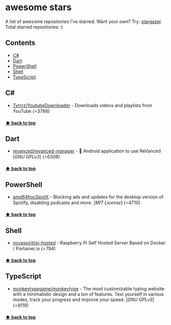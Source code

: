 # awesome stars

A list of awesome repositories I've starred. Want your own? Try: [stargazer](https://github.com/rverst/stargazer)  
Total starred repositories: `5`
## Contents

  - [C#](#c)
  - [Dart](#dart)
  - [PowerShell](#powershell)
  - [Shell](#shell)
  - [TypeScript](#typescript)



## C#

  - [Tyrrrz/YoutubeDownloader](https://github.com/Tyrrrz/YoutubeDownloader) - Downloads videos and playlists from YouTube (⭐️3788) 

**[⬆ back to top](#contents)**

## Dart

  - [revanced/revanced-manager](https://github.com/revanced/revanced-manager) - 💊 Android application to use ReVanced \[*GNU GPLv3*\] (⭐️6308) 

**[⬆ back to top](#contents)**

## PowerShell

  - [amd64fox/SpotX](https://github.com/amd64fox/SpotX) - Blocking ads and updates for the desktop version of Spotify, disabling podcasts and more. \[*MIT License*\] (⭐️4710) 

**[⬆ back to top](#contents)**

## Shell

  - [novaspirit/pi-hosted](https://github.com/novaspirit/pi-hosted) - Raspberry Pi Self Hosted Server Based on Docker / Portainer.io (⭐️794) 

**[⬆ back to top](#contents)**

## TypeScript

  - [monkeytypegame/monkeytype](https://github.com/monkeytypegame/monkeytype) - The most customizable typing website with a minimalistic design and a ton of features. Test yourself in various modes, track your progress and improve your speed. \[*GNU GPLv3*\] (⭐️9119) 

**[⬆ back to top](#contents)**

